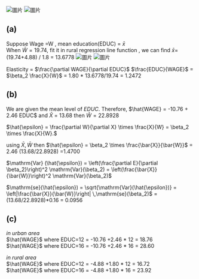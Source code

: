 ![圖片](https://github.com/user-attachments/assets/373cd42f-5040-4e76-a418-70492eaeadd8)
![圖片](https://github.com/user-attachments/assets/5bf60269-e8cc-4bf1-91b9-07d115350a8d)

## (a)
Suppose Wage =W , mean education(EDUC) = $\bar{x}$
\
When $\bar{W} =19.74$,  fit it in rural regression line function , we can find $\bar{x}$= (19.74+4.88) / 1.8 = 13.6778
![圖片](https://github.com/user-attachments/assets/19ce7560-e650-4ce4-ad60-8bb4b0d5ec06)
![圖片](https://github.com/user-attachments/assets/48a7689c-2639-4245-ac0e-96ac41e31ff6)

Elasticity = $\frac{\partial WAGE}{\partial EDUC}$ $\frac{EDUC}{WAGE}$ = $\beta_2  \frac{X}{W}$ = 1.80 * 13.6778/19.74 = 1.2472

## (b)
We are given the mean level of $EDUC$. Therefore,
$\hat{WAGE} = -10.76 + 2.46 EDUC$ and $\bar{X}$ = 13.68  then $\bar{W} = 22.8928$

$\hat{\epsilon}  = \frac{\partial W}{\partial X} \times \frac{X}{W} = \beta_2 \times \frac{X}{W}.$

using $\bar{X}, \bar{W}$  then $\hat{\epsilon} = \beta_2 \times \frac{\bar{X}}{\bar{W}}$ = 2.46 (13.68/22.8928) =1.4700

$\mathrm{Var} (\hat{\epsilon})
= \left(\frac{\partial E}{\partial \beta_2}\right)^2 
  \mathrm{Var}(\beta_2) 
= \left(\frac{\bar{X}}{\bar{W}}\right)^2 
  \mathrm{Var}(\beta_2)$ 

$\mathrm{se}(\hat{\epsilon}) 
= \sqrt{\mathrm{Var}(\hat{\epsilon})} 
= \left|\frac{\bar{X}}{\bar{W}}\right| 
  \,\mathrm{se}(\beta_2)$ =  (13.68/22.8928)*0.16 = 0.0956 


## (c)
*in urban area*\
$\hat{WAGE}$ where EDUC=12 = -10.76 +2.46 * 12 = 18.76\
$\hat{WAGE}$ where EDUC=16 = -10.76 +2.46 * 16 = 28.60


*in rural area*\
$\hat{WAGE}$ where EDUC=12 = -4.88 +1.80 * 12 = 16.72\
$\hat{WAGE}$ where EDUC=16 = -4.88 +1.80 * 16 = 23.92


